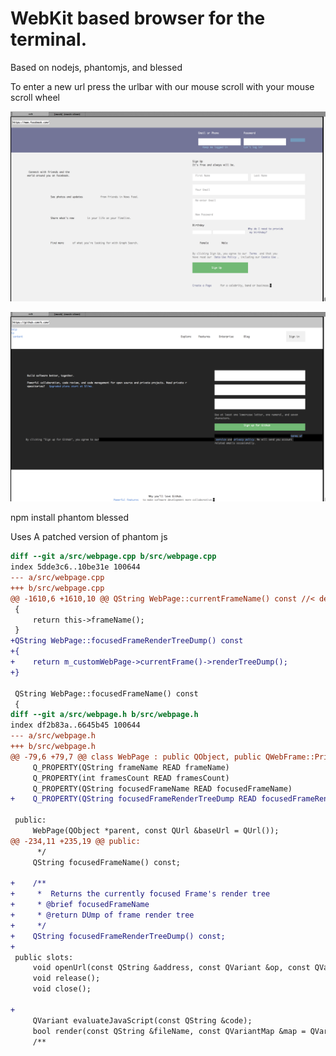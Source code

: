 # WebKit based browser for the terminal.
Based on nodejs, phantomjs, and blessed

To enter a new url press the urlbar with our mouse
scroll with your mouse scroll wheel


![Facebook screenshot](/misc/Facebook.png)

![Github screenshot](/misc/Github.png)

npm install phantom blessed

Uses A patched version of phantom js
```diff
diff --git a/src/webpage.cpp b/src/webpage.cpp
index 5dde3c6..10be31e 100644
--- a/src/webpage.cpp
+++ b/src/webpage.cpp
@@ -1610,6 +1610,10 @@ QString WebPage::currentFrameName() const //< deprecated
 {
     return this->frameName();
 }
+QString WebPage::focusedFrameRenderTreeDump() const
+{
+    return m_customWebPage->currentFrame()->renderTreeDump();
+}
 
 QString WebPage::focusedFrameName() const
 {
diff --git a/src/webpage.h b/src/webpage.h
index df2b83a..6645b45 100644
--- a/src/webpage.h
+++ b/src/webpage.h
@@ -79,6 +79,7 @@ class WebPage : public QObject, public QWebFrame::PrintCallback
     Q_PROPERTY(QString frameName READ frameName)
     Q_PROPERTY(int framesCount READ framesCount)
     Q_PROPERTY(QString focusedFrameName READ focusedFrameName)
+    Q_PROPERTY(QString focusedFrameRenderTreeDump READ focusedFrameRenderTreeDump)
 
 public:
     WebPage(QObject *parent, const QUrl &baseUrl = QUrl());
@@ -234,11 +235,19 @@ public:
      */
     QString focusedFrameName() const;
 
+    /**
+     *  Returns the currently focused Frame's render tree
+     * @brief focusedFrameName
+     * @return DUmp of frame render tree
+     */
+    QString focusedFrameRenderTreeDump() const;
+
 public slots:
     void openUrl(const QString &address, const QVariant &op, const QVariantMap &settings);
     void release();
     void close();
 
+
     QVariant evaluateJavaScript(const QString &code);
     bool render(const QString &fileName, const QVariantMap &map = QVariantMap());
     /**
```
